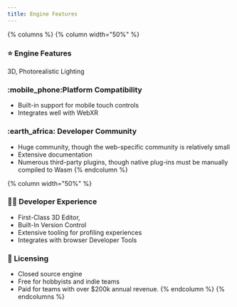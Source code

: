```yaml
---
title: Engine Features
---
```


{% columns %}
{% column width="50%" %}
### :star: Engine Features

3D, Photorealistic Lighting

### :mobile\_phone:Platform Compatibility

* Built-in support for mobile touch controls
* Integrates well with WebXR

### :earth\_africa: Developer Community

* Huge community, though the web-specific community is relatively small
* Extensive documentation
* Numerous third-party plugins, though native plug-ins must be manually compiled to Wasm
{% endcolumn %}

{% column width="50%" %}
### :technologist: Developer Experience

* First-Class 3D Editor,&#x20;
* Built-In Version Control
* Extensive tooling for profiling experiences
* Integrates with browser Developer Tools

### :scroll: Licensing

* Closed source engine
* Free for hobbyists and indie teams
* Paid for teams with over $200k annual revenue.
{% endcolumn %}
{% endcolumns %}
